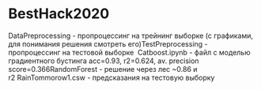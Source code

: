 # BestHack2020 
DataPreprocessing - пропроцессинг на трейнинг выборке (с графиками, для понимания решения смотреть его)TestPreprocessing - пропроцессинг на тестовой выборке  Catboost.ipynb - файл с моделью градиентного бустинга acc=0.93, r2=0.624, av. precision score=0.366RandomForest - решение через лес ~0.86 и r2 RainTommorow1.csw - предсказания на тестовую выборку
